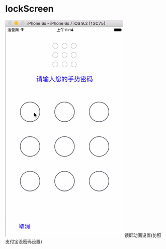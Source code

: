 # lockScreen

![](https://github.com/xuliran33/lockScreen/blob/master/lockScreen/lockView.gif)
锁屏动画设置(仿照支付宝没密码设置)
